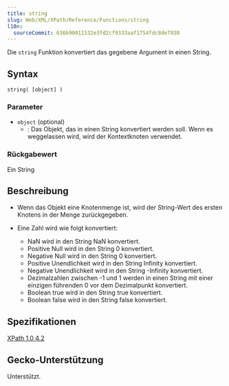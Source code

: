 ```yaml
---
title: string
slug: Web/XML/XPath/Reference/Functions/string
l10n:
  sourceCommit: 636b90011532e3fd2cf9333aaf1754fdc8de7938
---
```


Die `string` Funktion konvertiert das gegebene Argument in einen String.

## Syntax

```plain
string( [object] )
```

### Parameter

- `object` (optional)
  - : Das Objekt, das in einen String konvertiert werden soll. Wenn es weggelassen wird, wird der Kontextknoten verwendet.

### Rückgabewert

Ein String

## Beschreibung

- Wenn das Objekt eine Knotenmenge ist, wird der String-Wert des ersten Knotens in der Menge zurückgegeben.
- Eine Zahl wird wie folgt konvertiert:

  - NaN wird in den String NaN konvertiert.
  - Positive Null wird in den String 0 konvertiert.
  - Negative Null wird in den String 0 konvertiert.
  - Positive Unendlichkeit wird in den String Infinity konvertiert.
  - Negative Unendlichkeit wird in den String -Infinity konvertiert.
  - Dezimalzahlen zwischen -1 und 1 werden in einen String mit einer einzigen führenden 0 vor dem Dezimalpunkt konvertiert.
  - Boolean true wird in den String true konvertiert.
  - Boolean false wird in den String false konvertiert.

## Spezifikationen

[XPath 1.0 4.2](https://www.w3.org/TR/xpath-10/#function-string)

## Gecko-Unterstützung

Unterstützt.

